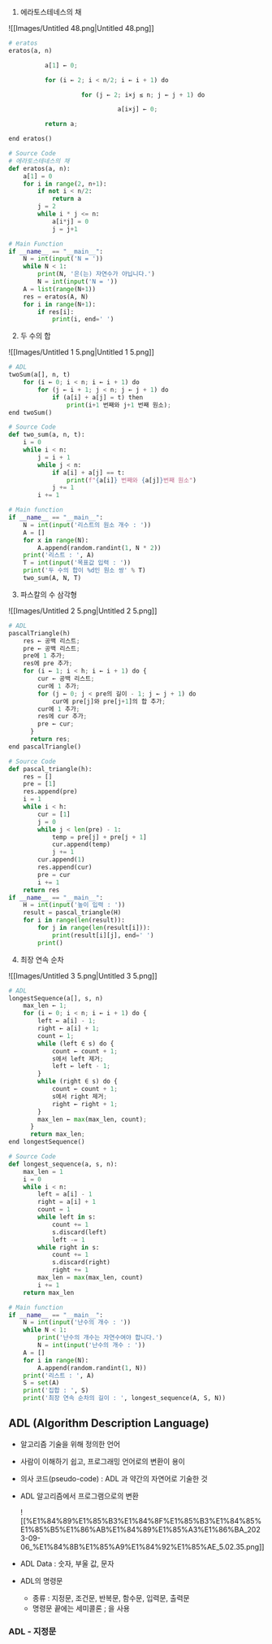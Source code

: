   

1. 에라토스테네스의 채

![[Images/Untitled 48.png|Untitled 48.png]]

```python
# eratos 
eratos(a, n)

          a[1] ← 0;

          for (i ← 2; i < n/2; i ← i + 1) do

                    for (j ← 2; i×j ≤ n; j ← j + 1) do

                              a[i×j] ← 0;

          return a;

end eratos()
```

```python
# Source Code
# 에라토스테네스의 채
def eratos(a, n):  
    a[1] = 0  
    for i in range(2, n+1):  
        if not i < n/2:  
            return a  
        j = 2  
        while i * j <= n:  
            a[i*j] = 0  
            j = j+1

# Main Function
if __name__ == "__main__":	
	N = int(input('N = '))  
	while N < 1:  
	    print(N, '은(는) 자연수가 아닙니다.')  
	    N = int(input('N = '))  
	A = list(range(N+1))  
	res = eratos(A, N)  
	for i in range(N+1):  
	    if res[i]:  
	        print(i, end=' ')
```

  

2. 두 수의 합

![[Images/Untitled 1 5.png|Untitled 1 5.png]]

```python
# ADL
twoSum(a[], n, t)
	for (i ← 0; i < n; i ← i + 1) do
		for (j ← i + 1; j < n; j ← j + 1) do
			if (a[i] + a[j] = t) then
				print(i+1 번째와 j+1 번째 원소);
end twoSum()
```

```python
# Source Code
def two_sum(a, n, t):  
    i = 0  
    while i < n:  
        j = i + 1  
        while j < n:  
            if a[i] + a[j] == t:  
                print(f"{a[i]} 번째와 {a[j]}번째 원소")  
            j += 1  
        i += 1  

# Main function
if __name__ == "__main__":	
	N = int(input('리스트의 원소 개수 : '))  
	A = []  
	for x in range(N):  
	    A.append(random.randint(1, N * 2))  
	print('리스트 : ', A)  
	T = int(input('목표값 입력 : '))  
	print('두 수의 합이 %d인 원소 쌍' % T)  
	two_sum(A, N, T)
```

  

3. 파스칼의 수 삼각형

![[Images/Untitled 2 5.png|Untitled 2 5.png]]

```python
# ADL
pascalTriangle(h)
	res ← 공백 리스트;
	pre ← 공백 리스트;
	pre에 1 추가;
	res에 pre 추가;
	for (i ← 1; i < h; i ← i + 1) do {
		cur ← 공백 리스트;
		cur에 1 추가;
		for (j ← 0; j < pre의 길이 - 1; j ← j + 1) do
			cur에 pre[j]와 pre[j+1]의 합 추가;
		cur에 1 추가;
		res에 cur 추가;
		pre ← cur;
	  }
	  return res;
end pascalTriangle()
```

```python
# Source Code
def pascal_triangle(h):  
    res = []  
    pre = [1]  
    res.append(pre)  
    i = 1  
    while i < h:  
        cur = [1]  
        j = 0  
        while j < len(pre) - 1:  
            temp = pre[j] + pre[j + 1]  
            cur.append(temp)  
            j += 1  
        cur.append(1)  
        res.append(cur)  
        pre = cur  
        i += 1  
    return res  
if __name__ == "__main__":   
    H = int(input('높이 입력 : '))  
    result = pascal_triangle(H)  
    for i in range(len(result)):  
        for j in range(len(result[i])):  
            print(result[i][j], end=' ')  
        print()
```

  

4. 최장 연속 순차

![[Images/Untitled 3 5.png|Untitled 3 5.png]]

```python
# ADL
longestSequence(a[], s, n)
	max_len ← 1;
	for (i ← 0; i < n; i ← i + 1) do {
		left ← a[i] - 1;
		right ← a[i] + 1;
		count ← 1;
		while (left ∈ s) do {
			count ← count + 1;
			s에서 left 제거;
			left ← left - 1;
		}
		while (right ∈ s) do {
			count ← count + 1;
			s에서 right 제거;
			right ← right + 1;
		}
		max_len ← max(max_len, count);
	  }
	  return max_len;
end longestSequence()
```

```python
# Source Code
def longest_sequence(a, s, n):  
    max_len = 1  
    i = 0  
    while i < n:  
        left = a[i] - 1  
        right = a[i] + 1  
        count = 1  
        while left in s:  
            count += 1  
            s.discard(left)  
            left -= 1  
        while right in s:  
            count += 1  
            s.discard(right)  
            right += 1  
        max_len = max(max_len, count)  
        i += 1  
    return max_len  

# Main function
if __name__ == "__main__":  
    N = int(input('난수의 개수 : '))  
    while N < 1:  
        print('난수의 개수는 자연수여야 합니다.')  
        N = int(input('난수의 개수 : '))  
    A = []  
    for i in range(N):  
        A.append(random.randint(1, N))  
    print('리스트 : ', A)  
    S = set(A)  
    print('집합 : ', S)  
    print('최장 연속 순차의 길이 : ', longest_sequence(A, S, N))
```

  

  

## ADL (Algorithm Description Language)

- 알고리즘 기술을 위해 정의한 언어
- 사람이 이해하기 쉽고, 프로그래밍 언어로의 변환이 용이
- 의사 코드(pseudo-code) : ADL 과 약간의 자연어로 기술한 것
- ADL 알고리즘에서 프로그램으로의 변환
    
    ![[%E1%84%89%E1%85%B3%E1%84%8F%E1%85%B3%E1%84%85%E1%85%B5%E1%86%AB%E1%84%89%E1%85%A3%E1%86%BA_2023-09-06_%E1%84%8B%E1%85%A9%E1%84%92%E1%85%AE_5.02.35.png]]
    

- ADL Data : 숫자, 부울 값, 문자
- ADL의 명령문
    - 종류 : 지정문, 조건문, 반복문, 함수문, 입력문, 출력문
    - 명령문 끝에는 세미콜론 ; 을 사용

  

### ADL - 지정문
